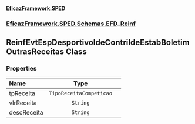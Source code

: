 #### [EficazFramework.SPED](EficazFrameworkSPED.md 'EficazFramework SPED')
### [EficazFramework.SPED.Schemas.EFD_Reinf](EficazFramework.SPED.Schemas.EFD_Reinf.md 'EficazFramework.SPED.Schemas.EFD_Reinf')

## ReinfEvtEspDesportivoIdeContriIdeEstabBoletimOutrasReceitas Class
### Properties

| Name | Type | |
| :--- | :---: | :--- |
| tpReceita | `TipoReceitaCompeticao` |  |
| vlrReceita | `String` |  |
| descReceita | `String` |  |

